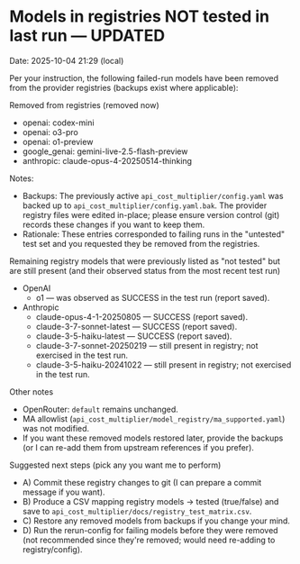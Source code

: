 # Models in registries NOT tested in last run — UPDATED
Date: 2025-10-04 21:29 (local)

Per your instruction, the following failed-run models have been removed from the provider registries (backups exist where applicable):

Removed from registries (removed now)
- openai: codex-mini
- openai: o3-pro
- openai: o1-preview
- google_genai: gemini-live-2.5-flash-preview
- anthropic: claude-opus-4-20250514-thinking

Notes:
- Backups: The previously active `api_cost_multiplier/config.yaml` was backed up to `api_cost_multiplier/config.yaml.bak`. The provider registry files were edited in-place; please ensure version control (git) records these changes if you want to keep them.
- Rationale: These entries corresponded to failing runs in the "untested" test set and you requested they be removed from the registries.

Remaining registry models that were previously listed as "not tested" but are still present (and their observed status from the most recent test run)
- OpenAI
  - o1 — was observed as SUCCESS in the test run (report saved).
- Anthropic
  - claude-opus-4-1-20250805 — SUCCESS (report saved).
  - claude-3-7-sonnet-latest — SUCCESS (report saved).
  - claude-3-5-haiku-latest — SUCCESS (report saved).
  - claude-3-7-sonnet-20250219 — still present in registry; not exercised in the test run.
  - claude-3-5-haiku-20241022 — still present in registry; not exercised in the test run.

Other notes
- OpenRouter: `default` remains unchanged.
- MA allowlist (`api_cost_multiplier/model_registry/ma_supported.yaml`) was not modified.
- If you want these removed models restored later, provide the backups (or I can re-add them from upstream references if you prefer).

Suggested next steps (pick any you want me to perform)
- A) Commit these registry changes to git (I can prepare a commit message if you want).
- B) Produce a CSV mapping registry models -> tested (true/false) and save to `api_cost_multiplier/docs/registry_test_matrix.csv`.
- C) Restore any removed models from backups if you change your mind.
- D) Run the rerun-config for failing models before they were removed (not recommended since they're removed; would need re-adding to registry/config).
